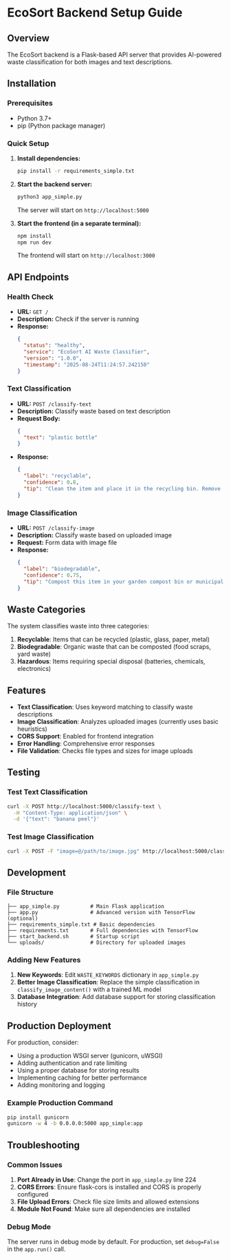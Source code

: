 # EcoSort Backend Setup Guide

## Overview
The EcoSort backend is a Flask-based API server that provides AI-powered waste classification for both images and text descriptions.

## Installation

### Prerequisites
- Python 3.7+
- pip (Python package manager)

### Quick Setup

1. **Install dependencies:**
   ```bash
   pip install -r requirements_simple.txt
   ```

2. **Start the backend server:**
   ```bash
   python3 app_simple.py
   ```

   The server will start on `http://localhost:5000`

3. **Start the frontend (in a separate terminal):**
   ```bash
   npm install
   npm run dev
   ```

   The frontend will start on `http://localhost:3000`

## API Endpoints

### Health Check
- **URL:** `GET /`
- **Description:** Check if the server is running
- **Response:**
  ```json
  {
    "status": "healthy",
    "service": "EcoSort AI Waste Classifier",
    "version": "1.0.0",
    "timestamp": "2025-08-24T11:24:57.242150"
  }
  ```

### Text Classification
- **URL:** `POST /classify-text`
- **Description:** Classify waste based on text description
- **Request Body:**
  ```json
  {
    "text": "plastic bottle"
  }
  ```
- **Response:**
  ```json
  {
    "label": "recyclable",
    "confidence": 0.8,
    "tip": "Clean the item and place it in the recycling bin. Remove any non-recyclable parts like caps or labels if possible."
  }
  ```

### Image Classification
- **URL:** `POST /classify-image`
- **Description:** Classify waste based on uploaded image
- **Request:** Form data with image file
- **Response:**
  ```json
  {
    "label": "biodegradable",
    "confidence": 0.75,
    "tip": "Compost this item in your garden compost bin or municipal composting facility. It will break down naturally and enrich the soil."
  }
  ```

## Waste Categories

The system classifies waste into three categories:

1. **Recyclable**: Items that can be recycled (plastic, glass, paper, metal)
2. **Biodegradable**: Organic waste that can be composted (food scraps, yard waste)
3. **Hazardous**: Items requiring special disposal (batteries, chemicals, electronics)

## Features

- **Text Classification**: Uses keyword matching to classify waste descriptions
- **Image Classification**: Analyzes uploaded images (currently uses basic heuristics)
- **CORS Support**: Enabled for frontend integration
- **Error Handling**: Comprehensive error responses
- **File Validation**: Checks file types and sizes for image uploads

## Testing

### Test Text Classification
```bash
curl -X POST http://localhost:5000/classify-text \
  -H "Content-Type: application/json" \
  -d '{"text": "banana peel"}'
```

### Test Image Classification
```bash
curl -X POST -F "image=@/path/to/image.jpg" http://localhost:5000/classify-image
```

## Development

### File Structure
```
├── app_simple.py          # Main Flask application
├── app.py                 # Advanced version with TensorFlow (optional)
├── requirements_simple.txt # Basic dependencies
├── requirements.txt       # Full dependencies with TensorFlow
├── start_backend.sh       # Startup script
└── uploads/               # Directory for uploaded images
```

### Adding New Features

1. **New Keywords**: Edit `WASTE_KEYWORDS` dictionary in `app_simple.py`
2. **Better Image Classification**: Replace the simple classification in `classify_image_content()` with a trained ML model
3. **Database Integration**: Add database support for storing classification history

## Production Deployment

For production, consider:
- Using a production WSGI server (gunicorn, uWSGI)
- Adding authentication and rate limiting
- Using a proper database for storing results
- Implementing caching for better performance
- Adding monitoring and logging

### Example Production Command
```bash
pip install gunicorn
gunicorn -w 4 -b 0.0.0.0:5000 app_simple:app
```

## Troubleshooting

### Common Issues

1. **Port Already in Use**: Change the port in `app_simple.py` line 224
2. **CORS Errors**: Ensure flask-cors is installed and CORS is properly configured
3. **File Upload Errors**: Check file size limits and allowed extensions
4. **Module Not Found**: Make sure all dependencies are installed

### Debug Mode
The server runs in debug mode by default. For production, set `debug=False` in the `app.run()` call.